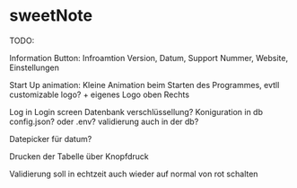 # sweetNote

TODO:

Information Button: Infroamtion Version, Datum, Support Nummer, Website, Einstellungen

Start Up animation: Kleine Animation beim Starten des Programmes, evtll customizable logo? + eigenes Logo oben Rechts

Log in Login screen
Datenbank verschlüssellung?
Koniguration in db config.json? oder .env?
validierung auch in der db?

Datepicker für datum?

Drucken der Tabelle über Knopfdruck

Validierung soll in echtzeit auch wieder auf normal von rot schalten
